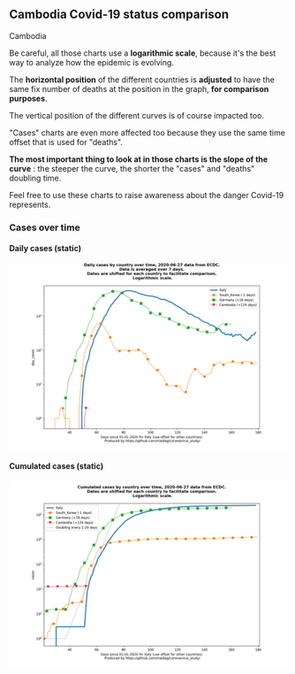 ## Cambodia Covid-19 status comparison 

Cambodia



Be careful, all those charts use a **logarithmic scale**, because it's the best way to analyze how the epidemic is evolving.
 
The **horizontal position** of the different countries is **adjusted** to have the same fix number of deaths at the position in the graph, **for comparison purposes**.

The vertical position of the different curves is of course impacted too.

"Cases" charts are even more affected too because they use the same time offset that is used for "deaths".

**The most important thing to look at in those charts is the slope of the curve** : the steeper the curve, the shorter the "cases" and "deaths" doubling time.

Feel free to use these charts to raise awareness about the danger Covid-19 represents. 


 
### Cases over time
 
#### Daily cases (static)
![Cambodia covid-19 daily cases static chart](https://raw.githubusercontent.com/madlag/coronavirus_study/master/notebooks/graphs/2020-06-27/countries/Cambodia/2020-06-27_Cambodia_day_cases.png "Cambodia covid-19 day_cases static chart")   
 
#### Cumulated cases (static)
![Cambodia covid-19 cumulated cases static chart](https://raw.githubusercontent.com/madlag/coronavirus_study/master/notebooks/graphs/2020-06-27/countries/Cambodia/2020-06-27_Cambodia_cases.png "Cambodia covid-19 cases static chart")   


